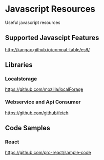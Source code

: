# Javascript Resources
Useful javascript resources

## Supported Javascipt Features

http://kangax.github.io/compat-table/es6/

## Libraries
### Localstorage

https://github.com/mozilla/localForage

### Webservice and Api Consumer

https://github.com/github/fetch

## Code Samples
### React

https://github.com/pro-react/sample-code


